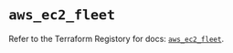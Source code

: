 # `aws_ec2_fleet`

Refer to the Terraform Registory for docs: [`aws_ec2_fleet`](https://registry.terraform.io/providers/hashicorp/aws/4.67.0/docs/resources/ec2_fleet).
